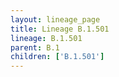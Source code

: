 ```yaml
---
layout: lineage_page
title: Lineage B.1.501
lineage: B.1.501
parent: B.1
children: ['B.1.501']
---
```

